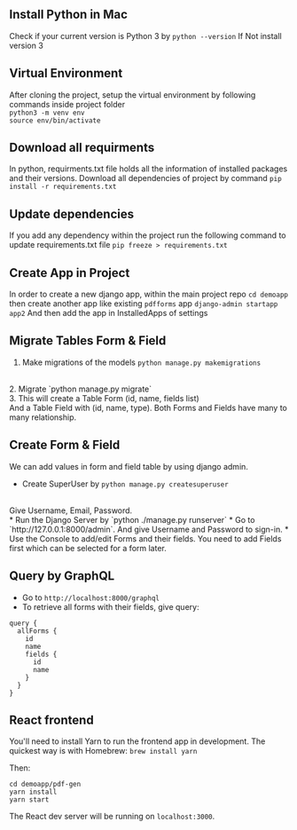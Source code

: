 ## Install Python in Mac
Check if your current version is Python 3 by 
`python --version`
If Not install version 3

## Virtual Environment
After cloning the project, setup the virtual environment by following commands inside project folder
<br />
`python3 -m venv env` 
<br />
`source env/bin/activate`

## Download all requirments
In python, requirments.txt file holds all the information of installed packages and their versions.
Download all dependencies of project by command
`pip install -r requirements.txt `

## Update dependencies
If you add any dependency within the project run the following command to update requirements.txt file
`pip freeze > requirements.txt`

## Create App in Project
In order to create a new django app, within the main project repo
`cd demoapp`
then create another app like existing `pdfforms` app
`django-admin startapp app2`
And then add the app in InstalledApps of settings

## Migrate Tables Form & Field
1. Make migrations of the models
`python manage.py makemigrations`
<br />
2. Migrate
`python manage.py migrate`
<br />
3. This will create a Table Form (id, name, fields list)
<br />
And a Table Field with (id, name, type). Both Forms and Fields have many to many relationship.

## Create Form & Field
We can add values in form and field table by using django admin. 
* Create SuperUser by
`python manage.py createsuperuser`
<br />
Give Username, Email, Password. 
<br />
* Run the Django Server by `python ./manage.py runserver`
* Go to `http://127.0.0.1:8000/admin`. And give Username and Password to sign-in. 
* Use the Console to add/edit Forms and their fields. You need to add Fields first which can be selected for a form later. 

## Query by GraphQL
* Go to `http://localhost:8000/graphql`
* To retrieve all forms with their fields, give query:

``` 
query {
  allForms {
    id
    name
    fields {
      id
      name
    }
  }
}
```

## React frontend

You'll need to install Yarn to run the frontend app in development. The quickest way is with Homebrew:
`brew install yarn`

Then:

```
cd demoapp/pdf-gen
yarn install
yarn start
```

The React dev server will be running on `localhost:3000`.